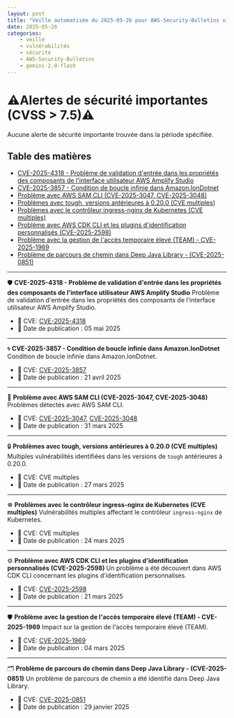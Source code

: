 ```yaml
---
layout: post
title: "Veille automatisée du 2025-05-26 pour AWS-Security-Bulletins via Gemini gemini-2.0-flash"
date: 2025-05-26
categories:
    - veille
    - vulnérabilités
    - sécurité
    - AWS-Security-Bulletins
    - gemini-2.0-flash
---
```

# ⚠️Alertes de sécurité importantes (CVSS > 7.5)⚠️
Aucune alerte de sécurité importante trouvée dans la période spécifiée.

## Table des matières
* [CVE-2025-4318 - Problème de validation d'entrée dans les propriétés des composants de l'interface utilisateur AWS Amplify Studio](https://aws.amazon.com/security/security-bulletins/AWS-2025-010/)
* [CVE-2025-3857 - Condition de boucle infinie dans Amazon.IonDotnet](https://aws.amazon.com/security/security-bulletins/AWS-2025-009/)
* [Problème avec AWS SAM CLI (CVE-2025-3047, CVE-2025-3048)](https://aws.amazon.com/security/security-bulletins/AWS-2025-008/)
* [Problèmes avec tough, versions antérieures à 0.20.0 (CVE multiples)](https://aws.amazon.com/security/security-bulletins/AWS-2025-007/)
* [Problèmes avec le contrôleur ingress-nginx de Kubernetes (CVE multiples)](https://aws.amazon.com/security/security-bulletins/AWS-2025-006/)
* [Problème avec AWS CDK CLI et les plugins d'identification personnalisés (CVE-2025-2598)](https://aws.amazon.com/security/security-bulletins/AWS-2025-005/)
* [Problème avec la gestion de l'accès temporaire élevé (TEAM) - CVE-2025-1969](https://aws.amazon.com/security/security-bulletins/AWS-2025-004/)
* [Problème de parcours de chemin dans Deep Java Library - (CVE-2025-0851)](https://aws.amazon.com/security/security-bulletins/AWS-2025-003/)

---

🛡️ **CVE-2025-4318 - Problème de validation d'entrée dans les propriétés des composants de l'interface utilisateur AWS Amplify Studio**
Problème de validation d'entrée dans les propriétés des composants de l'interface utilisateur AWS Amplify Studio.

* 🔑 CVE: [CVE-2025-4318](https://cve.mitre.org/cgi-bin/cvename.cgi?name=CVE-2025-4318)
* 📅 Date de publication : 05 mai 2025

---

🌀 **CVE-2025-3857 - Condition de boucle infinie dans Amazon.IonDotnet**
Condition de boucle infinie dans Amazon.IonDotnet.

* 🔑 CVE: [CVE-2025-3857](https://cve.mitre.org/cgi-bin/cvename.cgi?name=CVE-2025-3857)
* 📅 Date de publication : 21 avril 2025

---

🚨 **Problème avec AWS SAM CLI (CVE-2025-3047, CVE-2025-3048)**
Problèmes détectés avec AWS SAM CLI.

* 🔑 CVE: [CVE-2025-3047](https://cve.mitre.org/cgi-bin/cvename.cgi?name=CVE-2025-3047), [CVE-2025-3048](https://cve.mitre.org/cgi-bin/cvename.cgi?name=CVE-2025-3048)
* 📅 Date de publication : 31 mars 2025

---

🔒 **Problèmes avec tough, versions antérieures à 0.20.0 (CVE multiples)**
Multiples vulnérabilités identifiées dans les versions de `tough` antérieures à 0.20.0.

* 🔑 CVE: CVE multiples
* 📅 Date de publication : 27 mars 2025

---

☸️ **Problèmes avec le contrôleur ingress-nginx de Kubernetes (CVE multiples)**
Vulnérabilités multiples affectant le contrôleur `ingress-nginx` de Kubernetes.

* 🔑 CVE: CVE multiples
* 📅 Date de publication : 24 mars 2025

---

⚙️ **Problème avec AWS CDK CLI et les plugins d'identification personnalisés (CVE-2025-2598)**
Un problème a été découvert dans AWS CDK CLI concernant les plugins d'identification personnalisés.

* 🔑 CVE: [CVE-2025-2598](https://cve.mitre.org/cgi-bin/cvename.cgi?name=CVE-2025-2598)
* 📅 Date de publication : 21 mars 2025

---

🛡️ **Problème avec la gestion de l'accès temporaire élevé (TEAM) - CVE-2025-1969**
Impact sur la gestion de l'accès temporaire élevé (TEAM).

* 🔑 CVE: [CVE-2025-1969](https://cve.mitre.org/cgi-bin/cvename.cgi?name=CVE-2025-1969)
* 📅 Date de publication : 04 mars 2025

---

🗂️ **Problème de parcours de chemin dans Deep Java Library - (CVE-2025-0851)**
Un problème de parcours de chemin a été identifié dans Deep Java Library.

* 🔑 CVE: [CVE-2025-0851](https://cve.mitre.org/cgi-bin/cvename.cgi?name=CVE-2025-0851)
* 📅 Date de publication : 29 janvier 2025
